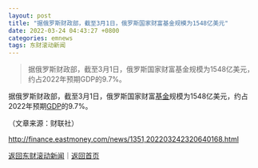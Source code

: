 ```yaml
---
layout: post
title: "据俄罗斯财政部，截至3月1日，俄罗斯国家财富基金规模为1548亿美元"
date: 2022-03-24 04:43:27 +0800
categories: emnews
tags: 东财滚动新闻
---
```

> 据俄罗斯财政部，截至3月1日，俄罗斯国家财富基金规模为1548亿美元，约占2022年预期GDP的9.7%。

<p>据俄罗斯财政部，截至3月1日，俄罗斯国家财富<span id="Info.3293"><a href="http://data.eastmoney.com/zlsj/" class="infokey">基金</a></span>规模为1548亿美元，约占2022年预期<span id="Info.342"><a href="http://data.eastmoney.com/cjsj/gdp.html" class="infokey">GDP</a></span>的9.7%。</p><p class="em_media">（文章来源：财联社）</p>

<http://finance.eastmoney.com/news/1351,202203242320640168.html>

[返回东财滚动新闻](//finews.withounder.com/emnews/)｜[返回首页](//finews.withounder.com/)